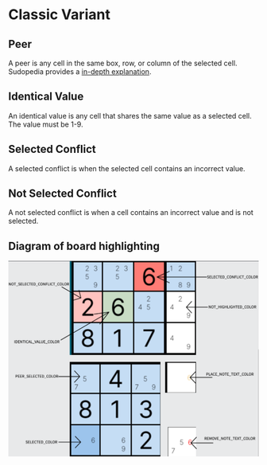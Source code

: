 # Classic Variant

## Peer

A peer is any cell in the same box, row, or column of the selected cell. Sudopedia provides a [in-depth explanation](http://sudopedia.enjoysudoku.com/Peer.html).

## Identical Value

An identical value is any cell that shares the same value as a selected cell. The value must be 1-9.

## Selected Conflict

A selected conflict is when the selected cell contains an incorrect value.

## Not Selected Conflict

A not selected conflict is when a cell contains an incorrect value and is not selected.

## Diagram of board highlighting

![Board Highlighting Diagram](./HighlightColorsDiagram.png)
